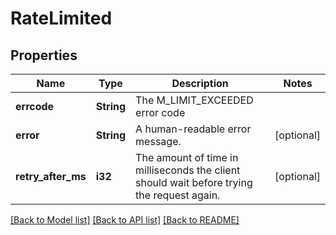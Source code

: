 # RateLimited

## Properties

Name | Type | Description | Notes
------------ | ------------- | ------------- | -------------
**errcode** | **String** | The M_LIMIT_EXCEEDED error code | 
**error** | **String** | A human-readable error message. | [optional] 
**retry_after_ms** | **i32** | The amount of time in milliseconds the client should wait before trying the request again. | [optional] 

[[Back to Model list]](../README.md#documentation-for-models) [[Back to API list]](../README.md#documentation-for-api-endpoints) [[Back to README]](../README.md)


